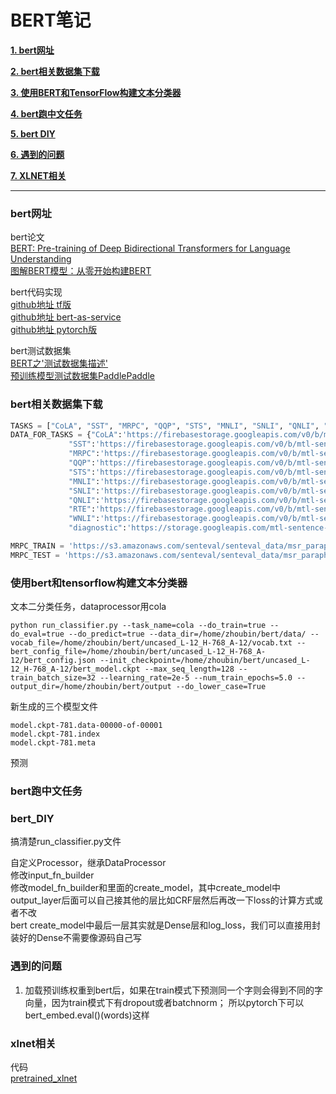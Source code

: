 # BERT笔记

[**1. bert网址**](#bert网址)

[**2. bert相关数据集下载**](#bert相关数据集下载)

[**3. 使用BERT和TensorFlow构建文本分类器**](#使用bert和tensorflow构建文本分类器)

[**4. bert跑中文任务**](#bert跑中文任务)

[**5. bert DIY**](#bert_diy)

[**6. 遇到的问题**](#遇到的问题)

[**7. XLNET相关**](#xlnet相关)

---

### bert网址

bert论文<br>
[BERT: Pre-training of Deep Bidirectional Transformers for Language Understanding](https://arxiv.org/abs/1810.04805)<br>
[图解BERT模型：从零开始构建BERT](https://cloud.tencent.com/developer/article/1389555)<br>

bert代码实现<br>
[github地址 tf版](https://github.com/google-research/bert)<br>
[github地址 bert-as-service](https://github.com/hanxiao/bert-as-service)<br>
[github地址 pytorch版](https://github.com/codertimo/BERT-pytorch)<br>

bert测试数据集<br>
[BERT之'测试数据集描述'](https://blog.csdn.net/shuibuzhaodeshiren/article/details/87743286)<br>
[预训练模型测试数据集PaddlePaddle](https://github.com/PaddlePaddle/ERNIE/blob/develop/README.zh.md#%E6%95%B0%E6%8D%AE%E4%B8%8B%E8%BD%BD)<br>

### bert相关数据集下载

```python
TASKS = ["CoLA", "SST", "MRPC", "QQP", "STS", "MNLI", "SNLI", "QNLI", "RTE", "WNLI", "diagnostic"]
DATA_FOR_TASKS = {"CoLA":'https://firebasestorage.googleapis.com/v0/b/mtl-sentence-representations.appspot.com/o/data%2FCoLA.zip?alt=media&token=46d5e637-3411-4188-bc44-5809b5bfb5f4',
             "SST":'https://firebasestorage.googleapis.com/v0/b/mtl-sentence-representations.appspot.com/o/data%2FSST-2.zip?alt=media&token=aabc5f6b-e466-44a2-b9b4-cf6337f84ac8',
             "MRPC":'https://firebasestorage.googleapis.com/v0/b/mtl-sentence-representations.appspot.com/o/data%2Fmrpc_dev_ids.tsv?alt=media&token=ec5c0836-31d5-48f4-b431-7480817f1adc',
             "QQP":'https://firebasestorage.googleapis.com/v0/b/mtl-sentence-representations.appspot.com/o/data%2FQQP.zip?alt=media&token=700c6acf-160d-4d89-81d1-de4191d02cb5',
             "STS":'https://firebasestorage.googleapis.com/v0/b/mtl-sentence-representations.appspot.com/o/data%2FSTS-B.zip?alt=media&token=bddb94a7-8706-4e0d-a694-1109e12273b5',
             "MNLI":'https://firebasestorage.googleapis.com/v0/b/mtl-sentence-representations.appspot.com/o/data%2FMNLI.zip?alt=media&token=50329ea1-e339-40e2-809c-10c40afff3ce',
             "SNLI":'https://firebasestorage.googleapis.com/v0/b/mtl-sentence-representations.appspot.com/o/data%2FSNLI.zip?alt=media&token=4afcfbb2-ff0c-4b2d-a09a-dbf07926f4df',
             "QNLI":'https://firebasestorage.googleapis.com/v0/b/mtl-sentence-representations.appspot.com/o/data%2FQNLI.zip?alt=media&token=c24cad61-f2df-4f04-9ab6-aa576fa829d0',
             "RTE":'https://firebasestorage.googleapis.com/v0/b/mtl-sentence-representations.appspot.com/o/data%2FRTE.zip?alt=media&token=5efa7e85-a0bb-4f19-8ea2-9e1840f077fb',
             "WNLI":'https://firebasestorage.googleapis.com/v0/b/mtl-sentence-representations.appspot.com/o/data%2FWNLI.zip?alt=media&token=068ad0a0-ded7-4bd7-99a5-5e00222e0faf',
             "diagnostic":'https://storage.googleapis.com/mtl-sentence-representations.appspot.com/tsvsWithoutLabels%2FAX.tsv?GoogleAccessId=firebase-adminsdk-0khhl@mtl-sentence-representations.iam.gserviceaccount.com&Expires=2498860800&Signature=DuQ2CSPt2Yfre0C%2BiISrVYrIFaZH1Lc7hBVZDD4ZyR7fZYOMNOUGpi8QxBmTNOrNPjR3z1cggo7WXFfrgECP6FBJSsURv8Ybrue8Ypt%2FTPxbuJ0Xc2FhDi%2BarnecCBFO77RSbfuz%2Bs95hRrYhTnByqu3U%2FYZPaj3tZt5QdfpH2IUROY8LiBXoXS46LE%2FgOQc%2FKN%2BA9SoscRDYsnxHfG0IjXGwHN%2Bf88q6hOmAxeNPx6moDulUF6XMUAaXCSFU%2BnRO2RDL9CapWxj%2BDl7syNyHhB7987hZ80B%2FwFkQ3MEs8auvt5XW1%2Bd4aCU7ytgM69r8JDCwibfhZxpaa4gd50QXQ%3D%3D'}

MRPC_TRAIN = 'https://s3.amazonaws.com/senteval/senteval_data/msr_paraphrase_train.txt'
MRPC_TEST = 'https://s3.amazonaws.com/senteval/senteval_data/msr_paraphrase_test.txt'

```

### 使用bert和tensorflow构建文本分类器

文本二分类任务，dataprocessor用cola<br>
```shell
python run_classifier.py --task_name=cola --do_train=true --do_eval=true --do_predict=true --data_dir=/home/zhoubin/bert/data/ --vocab_file=/home/zhoubin/bert/uncased_L-12_H-768_A-12/vocab.txt --bert_config_file=/home/zhoubin/bert/uncased_L-12_H-768_A-12/bert_config.json --init_checkpoint=/home/zhoubin/bert/uncased_L-12_H-768_A-12/bert_model.ckpt --max_seq_length=128 --train_batch_size=32 --learning_rate=2e-5 --num_train_epochs=5.0 --output_dir=/home/zhoubin/bert/output --do_lower_case=True
```

新生成的三个模型文件<br>
```shell
model.ckpt-781.data-00000-of-00001
model.ckpt-781.index
model.ckpt-781.meta
```

预测<br>


### bert跑中文任务



### bert_DIY

搞清楚run_classifier.py文件

自定义Processor，继承DataProcessor<br>
修改input_fn_builder<br>
修改model_fn_builder和里面的create_model，其中create_model中output_layer后面可以自己接其他的层比如CRF层然后再改一下loss的计算方式或者不改<br>
bert create_model中最后一层其实就是Dense层和log_loss，我们可以直接用封装好的Dense不需要像源码自己写

### 遇到的问题

1. 加载预训练权重到bert后，如果在train模式下预测同一个字则会得到不同的字向量，因为train模式下有dropout或者batchnorm；
所以pytorch下可以bert_embed.eval()(words)这样

### xlnet相关

代码<br>
[pretrained_xlnet](https://github.com/ymcui/Chinese-PreTrained-XLNet)<br>

